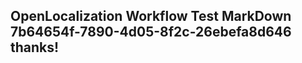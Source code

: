 <properties
ms.topic="hero-topic"
ms.test1="hero-topic"
ms.test2="test"/>

## OpenLocalization Workflow Test MarkDown 7b64654f-7890-4d05-8f2c-26ebefa8d646 thanks!
